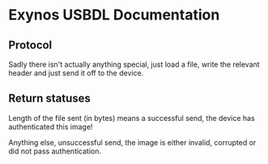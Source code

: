 # Exynos USBDL Documentation

## Protocol

Sadly there isn't actually anything special, just load a file, write the relevant header and just send it off to the device.

## Return statuses

Length of the file sent (in bytes) means a successful send, the device has authenticated this image!

Anything else, unsuccessful send, the image is either invalid, corrupted or did not pass authentication.

